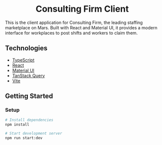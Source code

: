<h1 align="center">Consulting Firm Client</h1>

This is the client application for Consulting Firm, the leading staffing marketplace on Mars. Built with React and Material UI, it provides a modern interface for workplaces to post shifts and workers to claim them.

## Technologies

- [TypeScript](https://www.typescriptlang.org/)
- [React](https://react.dev/)
- [Material UI](https://mui.com/)
- [TanStack Query](https://tanstack.com/query/latest)
- [Vite](https://vitejs.dev/)

## Getting Started

### Setup

```bash
# Install dependencies
npm install

# Start development server
npm run start:dev
```
